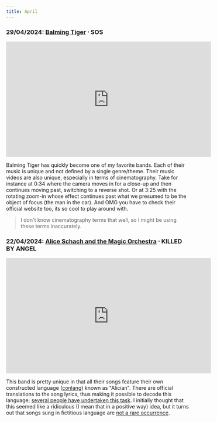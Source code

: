 ```yaml
---
title: April
---
```

### **29/04/2024**: [Balming Tiger](https://balmingtiger.com/) ⋅ SOS
<iframe src="https://www.youtube.com/embed/e6gP0UcYJi0" width="560" height="315" title="A YouTube video" frameborder="0" allowfullscreen></iframe>

Balming Tiger has quickly become one of my favorite bands. Each of their music is unique and not defined by a single genre/theme. Their music videos are also unique, especially in terms of cinematography. Take for instance at 0:34 where the camera moves in for a close-up and then continues moving past, switching to a reverse shot. Or at 3:25 with the rotating zoom-in whose effect continues past what we presumed to be the object of focus (the man in the car). And OMG you have to check their official website too, its so cool to play around with.

> I don't know cinematography terms that well, so I might be using these terms inaccurately.  

### **22/04/2024**: [Alice Schach and the Magic Orchestra](https://alice-orchestra.com/) ⋅ KILLED BY ANGEL
<iframe src="https://www.youtube.com/embed/i4HsbK3fM14" width="560" height="315" title="A YouTube video" frameborder="0" allowfullscreen></iframe>

This band is pretty unique in that all their songs feature their own constructed language ([conlang](https://en.wikipedia.org/wiki/Constructed_language)) known as "Alician". There are official translations to the song lyrics, thus making it possible to decode this language; [several people have undertaken this task](https://arcaea.fandom.com/wiki/User_blog:ILuvGemz/Alice%E2%80%99s_Dictionary).
I initially thought that this seemed like a ridiculous (I mean that in a positive way) idea, but it turns out that songs sung in fictitious language are [not a rare occurrence](https://www.reddit.com/r/Music/comments/41n3f7/looking_for_songs_sung_in_a_fictionalfake_or_dead/).







